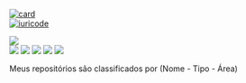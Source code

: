 [![card](https://github-readme-stats.vercel.app/api?username=lulucasalves&theme=cobalt)](https://github-readme-stats.vercel.app/api?username=lulucasalves&theme=cobalt)
<br>
[![iuricode](https://github-readme-stats.vercel.app/api/top-langs/?username=lulucasalves&hide=html&layout=compact&theme=cobalt)](https://github-readme-stats.vercel.app/api?username=lulucasalves&theme=cobalt)

[<img src="https://img.shields.io/badge/LinkedIn-0077B5?style=for-the-badge&logo=linkedin&logoColor=white" />](https://www.linkedin.com/in/lulucasalves/)
<br/>
[<img
  src="https://img.shields.io/badge/twitter-%231DA1F2.svg?&style=for-the-badge&logo=twitter&logoColor=white"
/>](https://twitter.com/USERNAME) [<img
  src="https://img.shields.io/badge/medium-%2312100E.svg?&style=for-the-badge&logo=medium&logoColor=white"
/>](https://medium.com/USERNAME) [<img
  src="https://img.shields.io/badge/linkedin-%230077B5.svg?&style=for-the-badge&logo=linkedin&logoColor=white"
/>](https://www.linkedin.com/in/USERNAME/) [<img
  src="https://img.shields.io/badge/instagram-%23E4405F.svg?&style=for-the-badge&logo=instagram&logoColor=white"
/>](https://www.instagram.com/USERNAME/) [<img
  src="https://img.shields.io/badge/facebook-%231877F2.svg?&style=for-the-badge&logo=facebook&logoColor=white"
/>](https://www.facebook.com/USERNAME)


<p>Meus repositórios são classificados por (Nome - Tipo - Área)</p>
